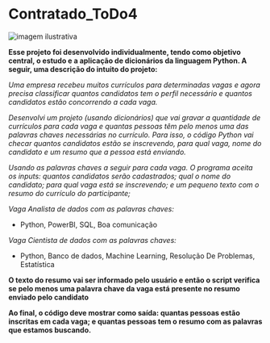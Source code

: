 # Contratado_ToDo4
![imagem ilustrativa](https://img.migalhas.com.br/gf_base/empresas/MIGA/imagens/7EDC2866F1E2646ACDCFB45107725A8C7BF3_aperto%20de%20maos.jpg)

__Esse projeto foi desenvolvido individualmente, tendo como objetivo central, o estudo e a aplicação de dicionários da linguagem Python. A seguir, uma descrição do intuito do projeto:__

*Uma empresa recebeu muitos currículos para determinadas vagas e agora precisa classificar quantos candidatos tem o perfil necessário e quantos candidatos estão concorrendo a cada vaga.*

*Desenvolvi um projeto (usando dicionários) que vai gravar a quantidade de currículos para cada vaga e quantas pessoas têm pelo menos uma das palavras chaves necessárias no currículo. Para isso, o código Python vai checar quantos candidatos estão se inscrevendo, para qual vaga, nome do candidato e um resumo que a pessoa está enviando.*

*Usando as palavras chaves a seguir para cada vaga. O programa aceita os inputs: quantos candidatos serão cadastrados; qual o nome do candidato; para qual vaga está se inscrevendo; e um pequeno texto com o resumo do currículo do participante;*

*Vaga Analista de dados com as palavras chaves:*
- Python, PowerBI, SQL, Boa comunicação

*Vaga Cientista de dados com as palavras chaves:* 
- Python, Banco de dados, Machine Learning, Resolução De Problemas, Estatística


__O texto do resumo vai ser informado pelo usuário e então o script verifica se pelo menos uma palavra chave da vaga está presente no resumo enviado pelo candidato__

__Ao final, o código deve mostrar como saída: quantas pessoas estão inscritas em cada vaga; e quantas pessoas tem o resumo com as palavras que estamos buscando.__